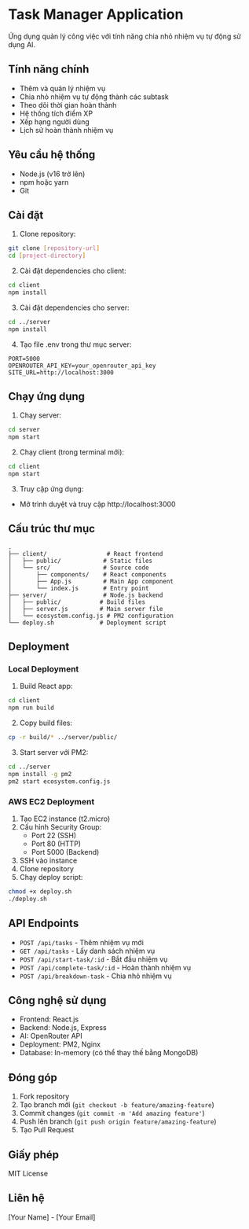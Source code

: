 # Task Manager Application

Ứng dụng quản lý công việc với tính năng chia nhỏ nhiệm vụ tự động sử dụng AI.

## Tính năng chính

- Thêm và quản lý nhiệm vụ
- Chia nhỏ nhiệm vụ tự động thành các subtask
- Theo dõi thời gian hoàn thành
- Hệ thống tích điểm XP
- Xếp hạng người dùng
- Lịch sử hoàn thành nhiệm vụ

## Yêu cầu hệ thống

- Node.js (v16 trở lên)
- npm hoặc yarn
- Git

## Cài đặt

1. Clone repository:
```bash
git clone [repository-url]
cd [project-directory]
```

2. Cài đặt dependencies cho client:
```bash
cd client
npm install
```

3. Cài đặt dependencies cho server:
```bash
cd ../server
npm install
```

4. Tạo file .env trong thư mục server:
```
PORT=5000
OPENROUTER_API_KEY=your_openrouter_api_key
SITE_URL=http://localhost:3000
```

## Chạy ứng dụng

1. Chạy server:
```bash
cd server
npm start
```

2. Chạy client (trong terminal mới):
```bash
cd client
npm start
```

3. Truy cập ứng dụng:
- Mở trình duyệt và truy cập http://localhost:3000

## Cấu trúc thư mục

```
.
├── client/                 # React frontend
│   ├── public/            # Static files
│   └── src/               # Source code
│       ├── components/    # React components
│       ├── App.js         # Main App component
│       └── index.js       # Entry point
├── server/                # Node.js backend
│   ├── public/           # Build files
│   ├── server.js         # Main server file
│   └── ecosystem.config.js # PM2 configuration
└── deploy.sh             # Deployment script
```

## Deployment

### Local Deployment

1. Build React app:
```bash
cd client
npm run build
```

2. Copy build files:
```bash
cp -r build/* ../server/public/
```

3. Start server với PM2:
```bash
cd ../server
npm install -g pm2
pm2 start ecosystem.config.js
```

### AWS EC2 Deployment

1. Tạo EC2 instance (t2.micro)
2. Cấu hình Security Group:
   - Port 22 (SSH)
   - Port 80 (HTTP)
   - Port 5000 (Backend)
3. SSH vào instance
4. Clone repository
5. Chạy deploy script:
```bash
chmod +x deploy.sh
./deploy.sh
```

## API Endpoints

- `POST /api/tasks` - Thêm nhiệm vụ mới
- `GET /api/tasks` - Lấy danh sách nhiệm vụ
- `POST /api/start-task/:id` - Bắt đầu nhiệm vụ
- `POST /api/complete-task/:id` - Hoàn thành nhiệm vụ
- `POST /api/breakdown-task` - Chia nhỏ nhiệm vụ

## Công nghệ sử dụng

- Frontend: React.js
- Backend: Node.js, Express
- AI: OpenRouter API
- Deployment: PM2, Nginx
- Database: In-memory (có thể thay thế bằng MongoDB)

## Đóng góp

1. Fork repository
2. Tạo branch mới (`git checkout -b feature/amazing-feature`)
3. Commit changes (`git commit -m 'Add amazing feature'`)
4. Push lên branch (`git push origin feature/amazing-feature`)
5. Tạo Pull Request

## Giấy phép

MIT License

## Liên hệ

[Your Name] - [Your Email]
